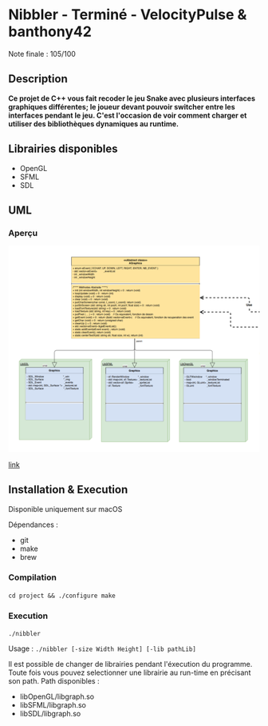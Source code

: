 # Nibbler - Terminé - VelocityPulse & banthony42

Note finale : 105/100

## Description
**Ce projet de C++ vous fait recoder le jeu Snake avec plusieurs interfaces graphiques différentes; le joueur devant pouvoir switcher entre les interfaces pendant le jeu. C'est l'occasion de voir comment charger et utiliser des bibliothèques dynamiques au runtime.**

## Librairies disponibles 
* OpenGL
* SFML
* SDL

## UML
### Aperçu
[![uml](https://github.com/VelocityPulse/nibbler/raw/master/uml/uml_screen.png)](https://github.com/VelocityPulse/nibbler/raw/master/uml/UML.pdf)

[link](https://github.com/VelocityPulse/nibbler/blob/master/uml/UML.pdf?raw=true)

## Installation & Execution 
Disponible uniquement sur macOS

Dépendances : 
- git
- make
- brew

### Compilation 
`cd project && ./configure make`
### Execution 
`./nibbler`

Usage : `./nibbler [-size Width Height] [-lib pathLib]`

Il est possible de changer de librairies pendant l'éxecution du programme. Toute fois vous pouvez selectionner une librairie au run-time en précisant son path. 
Path disponibles :
* libOpenGL/libgraph.so
* libSFML/libgraph.so
* libSDL/libgraph.so

